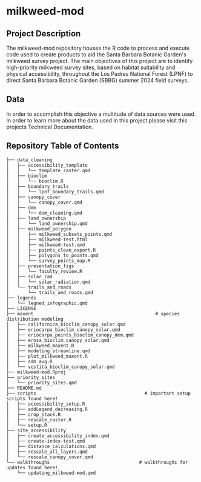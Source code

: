 # milkweed-mod
## Project Description
The milkweed-mod repository houses the R code to process and execute code used to create products to aid the Santa Barbara Botanic Garden's milkweed survey project. The main objectives of this project are to identify high-priority milkweed survey sites, based on habitat suitability and physical accessibility, throughout the Los Padres National Forest (LPNF) to direct Santa Barbara Botanic Garden (SBBG) summer 2024 field surveys. 

## Data
In order to accomplish this objective a multitude of data sources were used. In order to learn more about the data used in this project please visit this projects Technical Documentation.

## Repository Table of Contents
```
├── data_cleaning
│   ├── accessibility_template
│   │   └── template_raster.qmd
│   ├── bioclim
│   │   └── bioclim.R
│   ├── boundary_trails
│   │   └── lpnf_boundary_trails.qmd
│   ├── canopy_cover
│   │   └── canopy_cover.qmd
│   ├── dem
│   │   └── dem_cleaning.qmd
│   ├── land_ownership
│   │   └── land_ownership.qmd
│   ├── milkweed_polygon
│   │   ├── milkweed_subsets_points.qmd
│   │   ├── milkweed-test.html
│   │   ├── milkweed-test.qmd
│   │   ├── points_clean_export.R
│   │   ├── polygons_to_points.qmd
│   │   └── survey_points_map.R
│   ├── presentation_figs
│   │   └── faculty_review.R
│   ├── solar_rad
│   │   └── solar_radiation.qmd
│   └── trails_and_roads
│       └── trails_and_roads.qmd
├── legends
│   └── legned_infographic.qmd
├── LICENSE
├── maxent                                             # species distribution modeling
│   ├── californica_bioclim_canopy_solar.qmd
│   ├── eriocarpa_bioclim_canopy_solar.qmd
│   ├── eriocarpa_points_bioclim_canopy_dem.qmd
│   ├── erosa_bioclim_canopy_solar.qmd
│   ├── milkweed_maxent.R
│   ├── modeling_streamline.qmd
│   ├── plot_milkweed_maxent.R
│   ├── sdm_avg.R
│   └── vestita_bioclim_canopy_solar.qmd
├── milkweed-mod.Rproj
├── priority_sites
│   └── priority_sites.qmd
├── README.md
├── scripts                                        # important setup scripts found here!
│   ├── accessibility_setup.R
│   ├── addLegend_decreasing.R
│   ├── crop_stack.R
│   ├── rescale_raster.R
│   └── setup.R
├── site_accessibility
│   ├── create_accessibility_index.qmd
│   ├── create-index-test.qmd
│   ├── distance_calculations.qmd
│   ├── rescale_all_layers.qmd
│   └── rescale_canopy_cover.qmd
└── walkthroughs                                 # walkthroughs for updates found here!
    └── updating_milkweed-mod.qmd

```
